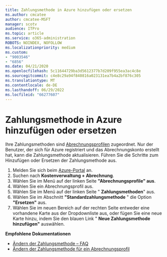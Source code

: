 ```yaml
---
title: Zahlungsmethode in Azure hinzufügen oder ersetzen
ms.author: cmcatee
author: cmcatee-MSFT
manager: scotv
audience: ITPro
ms.topic: article
ms.service: o365-administration
ROBOTS: NOINDEX, NOFOLLOW
ms.localizationpriority: medium
ms.custom:
- "9003546"
- "6856"
ms.date: 04/21/2020
ms.openlocfilehash: 5c11644729ba3d5612377b7d209f955ea3ac4c8e
ms.sourcegitcommit: c4e8c29a94f840816a023131ea7b4a2bf876c305
ms.translationtype: MT
ms.contentlocale: de-DE
ms.lasthandoff: 06/29/2022
ms.locfileid: "66277607"
---
```

# <a name="add-or-replace-payment-method-in-azure"></a>Zahlungsmethode in Azure hinzufügen oder ersetzen

Ihre Zahlungsmethoden sind [Abrechnungsprofilen](https://docs.microsoft.com/azure/billing/billing-how-to-change-credit-card?WT.mc_id=Portal-Microsoft_Azure_Support#change-payment-method-for-a-billing-profile) zugeordnet. Nur der Benutzer, der sich für Azure registriert und das Abrechnungskonto erstellt hat, kann die Zahlungsmethode aktualisieren. Führen Sie die Schritte zum Hinzufügen oder Ersetzen der Zahlungsmethode aus.

1. Melden Sie sich beim [Azure-Portal](https://portal.azure.com/) an.
2. Suchen nach **Kostenverwaltung + Abrechnung**.
3. Wählen Sie im Menü auf der linken Seite **"Abrechnungsprofile" aus**.
4. Wählen Sie ein Abrechnungsprofil aus.
5. Wählen Sie im Menü auf der linken Seite " **Zahlungsmethoden**" aus.
6. Wählen Sie im Abschnitt **"Standardzahlungsmethode** " die Option **"Ersetzen"** aus.
7. Wählen Sie im neuen Bereich auf der rechten Seite entweder eine vorhandene Karte aus der Dropdownliste aus, oder fügen Sie eine neue Karte hinzu, indem Sie den blauen Link " **Neue Zahlungsmethode hinzufügen"** auswählen.

**Empfohlene Dokumentationen**

- [Ändern der Zahlungsmethode – FAQ](https://docs.microsoft.com/azure/billing/billing-how-to-change-credit-card?WT.mc_id=Portal-Microsoft_Azure_Support#frequently-asked-questions)
- [Ändern der Zahlungsmethode für ein Abrechnungsprofil](https://docs.microsoft.com/azure/cost-management-billing/manage/change-credit-card?WT.mc_id=Portal-Microsoft_Azure_Support#manage-credit-cards-for-a-microsoft-customer-agreement)
